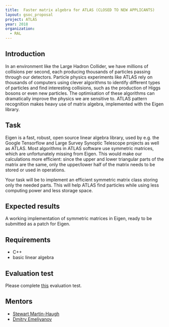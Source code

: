 ```yaml
---
title:  Faster matrix algebra for ATLAS (CLOSED TO NEW APPLICANTS)
layout: gsoc_proposal
project: ATLAS
year: 2018
organization:
  - RAL
---
```


## Introduction

In an environment like the Large Hadron Collider, we have millions of collisions per second, each producing thousands of particles passing through our detectors. Particle physics experiments like ATLAS rely on thousands of computers using clever algorithms to identify different types of particles and find interesting collisions, such as the production of Higgs bosons or even new particles. The optimisation of these algorithms can dramatically improve the physics we are sensitive to. ATLAS pattern recognition makes heavy use of matrix algebra, implemented with the Eigen library. 
 
## Task 

Eigen is a fast, robust, open source linear algebra library, used by e.g. the Google Tensorflow and Large Survey Synoptic Telescope projects as well as ATLAS. Most algorithms in ATLAS software use symmetric matrices, which are unfortunately missing from Eigen. This would make our calculations more efficient: since the upper and lower triangular parts of the matrix are the same, only the upper/lower half of the matrix needs to be stored or used in operations.

Your task will be to implement an efficient symmetric matrix class storing only the needed parts. This will help ATLAS find particles while using less computing power and less storage space.

## Expected results

A working implementation of symmetric matrices in Eigen, ready to be submitted as a patch for Eigen.

## Requirements

- C++
- basic linear algebra

## Evaluation test 

Please complete [this](https://github.com/StewMH/GSoC2018/blob/master/evaluation_test.pdf) evaluation test.

## Mentors

 * [Stewart Martin-Haugh](mailto:stewart.martin-haugh@stfc.ac.uk)
 * [Dmitry Emeliyanov](mailto:dmitry.emeliyanov@stfc.ac.uk)
